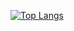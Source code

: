 [![Top Langs](https://github-readme-stats.vercel.app/api/top-langs/?username=brizzigui&layout=compact&theme=radical)](https://github.com/anuraghazra/github-readme-stats)
